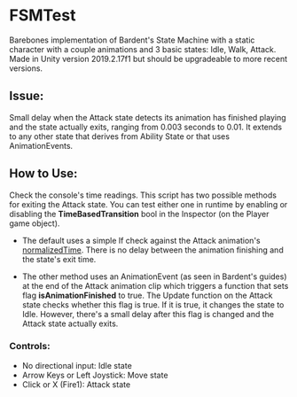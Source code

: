 # FSMTest
 Barebones implementation of Bardent's State Machine with a static character with a couple animations and 3 basic states: Idle, Walk, Attack. 
 Made in Unity version 2019.2.17f1 but should be upgradeable to more recent versions.

## Issue:
 Small delay when the Attack state detects its animation has finished playing and the state actually exits, ranging from 0.003 seconds to 0.01. It extends to any other state that derives from Ability State or that uses AnimationEvents.
 
## How to Use:
 Check the console's time readings. This script has two possible methods for exiting the Attack state. You can test either one in runtime by enabling or disabling the **TimeBasedTransition** bool in the Inspector (on the Player game object).
 
 * The default uses a simple If check against the Attack animation's [normalizedTime](https://docs.unity3d.com/ScriptReference/AnimatorStateInfo-normalizedTime.html).
 There is no delay between the animation finishing and the state's exit time. 
 
 * The other method uses an AnimationEvent (as seen in Bardent's guides) at the end of the Attack animation clip which triggers a function that sets flag **isAnimationFinished** to true. The Update function on the Attack state checks whether this flag is true. If it is true, it changes the state to Idle. However, there's a small delay after this flag is changed and the Attack state actually exits. 

### Controls: 
 - No directional input: Idle state
 - Arrow Keys or Left Joystick: Move state
 - Click or X (Fire1): Attack state


